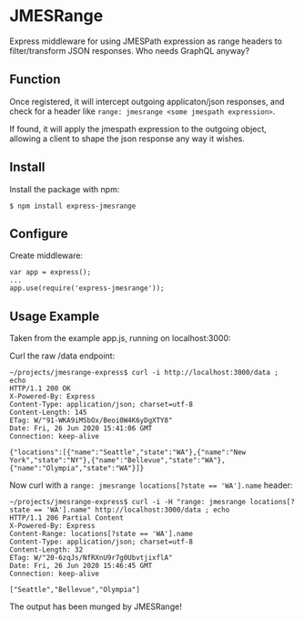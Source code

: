 ﻿# JMESRange


Express middleware for using JMESPath expression as range headers to filter/transform JSON responses. Who needs GraphQL anyway?

## Function

Once registered, it will intercept outgoing applicaton/json responses, and check for a header like `range: jmesrange <some jmespath expression>`. 

If found, it will apply the jmespath expression to the outgoing object, allowing a client to shape the json response any way it wishes.

## Install

Install the package with npm:

```
$ npm install express-jmesrange
```

## Configure

Create middleware:

```
var app = express();
...
app.use(require('express-jmesrange'));
```


## Usage Example 

Taken from the example app.js, running on localhost:3000:

Curl the raw /data endpoint:

```
~/projects/jmesrange-express$ curl -i http://localhost:3000/data ; echo
HTTP/1.1 200 OK
X-Powered-By: Express
Content-Type: application/json; charset=utf-8
Content-Length: 145
ETag: W/"91-WKA9iMSbOx/Beoi0W4K6yDgXTY8"
Date: Fri, 26 Jun 2020 15:41:06 GMT
Connection: keep-alive

{"locations":[{"name":"Seattle","state":"WA"},{"name":"New York","state":"NY"},{"name":"Bellevue","state":"WA"},{"name":"Olympia","state":"WA"}]}

```

Now curl with a `range: jmesrange locations[?state == 'WA'].name` header:

```
~/projects/jmesrange-express$ curl -i -H "range: jmesrange locations[?state == 'WA'].name" http://localhost:3000/data ; echo
HTTP/1.1 206 Partial Content
X-Powered-By: Express
Content-Range: locations[?state == 'WA'].name
Content-Type: application/json; charset=utf-8
Content-Length: 32
ETag: W/"20-6zqJs/NfRXnU9r7g0UbvtjixflA"
Date: Fri, 26 Jun 2020 15:46:45 GMT
Connection: keep-alive

["Seattle","Bellevue","Olympia"]
```

The output has been munged by JMESRange!